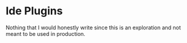 # Ide Plugins
Nothing that I would honestly write since this is an exploration and not meant to be used in production.
